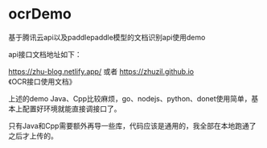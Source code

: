 # ocrDemo

基于腾讯云api以及paddlepaddle模型的文档识别api使用demo

api接口文档地址如下：

https://zhu-blog.netlify.app/ 或者 https://zhuzil.github.io 《OCR接口使用文档》



上述的demo Java、Cpp比较麻烦，go、nodejs、python、donet使用简单，基本上配置好环境就能直接调接口了。

只有Java和Cpp需要额外再导一些库，代码应该是通用的，我全部在本地跑通了之后才上传的。
